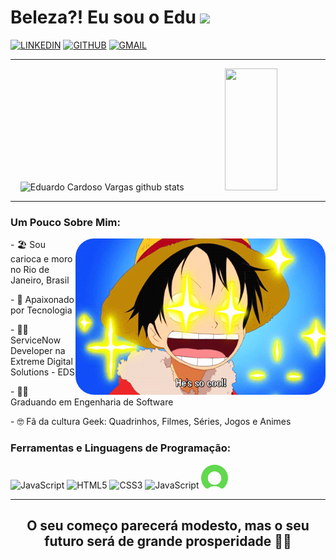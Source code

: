 # Beleza?! Eu sou o Edu <img src="https://raw.githubusercontent.com/iampavangandhi/iampavangandhi/master/gifs/Hi.gif" width="30px"></h2>
[![LINKEDIN](https://img.shields.io/badge/LinkedIn-0077B5?style=for-the-badge&logo=linkedin&logoColor=white)](https://www.linkedin.com/in/eduardocvargas/)
[![GITHUB](https://img.shields.io/badge/GitHub-100000?style=for-the-badge&logo=github&logoColor=white)](https://github.com/duducardoso)
[![GMAIL](https://img.shields.io/badge/Gmail-D14836?style=for-the-badge&logo=gmail&logoColor=white)](mailto:eduardo.cardoso.vargas@gmail.com)

<hr>

<div align="center">  
  <img width="49%" height="195px" src="https://github-readme-stats.vercel.app/api?username=duducardoso&show_icons=true&count_private=true&hide_border=true&title_color=00bfbf&icon_color=00bfbf&text_color=c9d1d9&bg_color=0d1117" alt="Eduardo Cardoso Vargas github stats" /> 
  <img width="41%" height="195px" src="https://github-readme-stats.vercel.app/api/top-langs/?username=duducardoso&layout=compact&hide_border=true&title_color=00bfbf&text_color=00bfbf&bg_color=0d1117" />
</div>

<hr>

### Um Pouco Sobre Mim:
<div style="display: inline_block"  >
<img align="right" width="400" height="250" style="border-radius:30px;" src="Luffy.gif?raw=true" />
<p> - 🏖 Sou carioca e moro no Rio de Janeiro, Brasil </p>
<p> - 💙 Apaixonado por Tecnologia </p>
<p> - 👨‍💻 ServiceNow Developer na Extreme Digital Solutions - EDS </p>
<p> - 👨‍🎓 Graduando em Engenharia de Software </p>
<p> - 🤓 Fã da cultura Geek: Quadrinhos, Filmes, Séries, Jogos e Animes </p>
</div>

### Ferramentas e Linguagens de Programação:
<div> 
  <img width="40" height="40" alt="JavaScript" src="https://cdn.jsdelivr.net/gh/devicons/devicon/icons/javascript/javascript-original.svg"/>
  <img width="40" height="40" alt="HTML5" src="https://cdn.jsdelivr.net/gh/devicons/devicon/icons/html5/html5-original.svg"/>
  <img width="40" height="40" alt="CSS3" src="https://cdn.jsdelivr.net/gh/devicons/devicon/icons/css3/css3-original.svg"/>
  <img width="40" height="Git" alt="JavaScript" src="https://cdn.jsdelivr.net/gh/devicons/devicon/icons/git/git-original.svg"/>
  <img width="43" alt="ServiceNow" src="servicenow-icon.png?raw=true"/>
</div>

<hr>

<div align="center">

## O seu começo parecerá modesto, mas o seu futuro será de grande prosperidade 💙🚀

</div>
